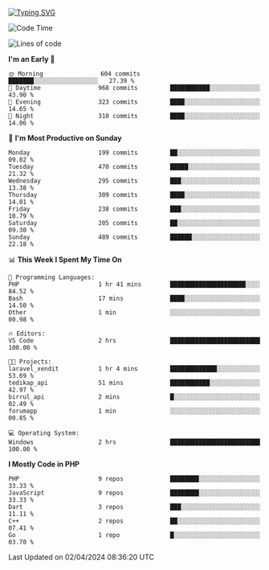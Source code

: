 [![Typing SVG](https://readme-typing-svg.demolab.com?font=Fira+Code&pause=1000&color=F7F7F7&random=false&width=435&lines=Hi+%F0%9F%91%8B%2C+I'm+Rafiu+Sidqi;Junior+Backend+Developer)](https://git.io/typing-svg)
<!--START_SECTION:waka-->
![Code Time](http://img.shields.io/badge/Code%20Time-181%20hrs%2030%20mins-blue)

![Lines of code](https://img.shields.io/badge/From%20Hello%20World%20I%27ve%20Written-792.6%20thousand%20lines%20of%20code-blue)

**I'm an Early 🐤** 

```text
🌞 Morning                604 commits         ███████░░░░░░░░░░░░░░░░░░   27.39 % 
🌆 Daytime                968 commits         ███████████░░░░░░░░░░░░░░   43.90 % 
🌃 Evening                323 commits         ████░░░░░░░░░░░░░░░░░░░░░   14.65 % 
🌙 Night                  310 commits         ████░░░░░░░░░░░░░░░░░░░░░   14.06 % 
```
📅 **I'm Most Productive on Sunday** 

```text
Monday                   199 commits         ██░░░░░░░░░░░░░░░░░░░░░░░   09.02 % 
Tuesday                  470 commits         █████░░░░░░░░░░░░░░░░░░░░   21.32 % 
Wednesday                295 commits         ███░░░░░░░░░░░░░░░░░░░░░░   13.38 % 
Thursday                 309 commits         ████░░░░░░░░░░░░░░░░░░░░░   14.01 % 
Friday                   238 commits         ███░░░░░░░░░░░░░░░░░░░░░░   10.79 % 
Saturday                 205 commits         ██░░░░░░░░░░░░░░░░░░░░░░░   09.30 % 
Sunday                   489 commits         ██████░░░░░░░░░░░░░░░░░░░   22.18 % 
```


📊 **This Week I Spent My Time On** 

```text
💬 Programming Languages: 
PHP                      1 hr 41 mins        █████████████████████░░░░   84.52 % 
Bash                     17 mins             ████░░░░░░░░░░░░░░░░░░░░░   14.50 % 
Other                    1 min               ░░░░░░░░░░░░░░░░░░░░░░░░░   00.98 % 

🔥 Editors: 
VS Code                  2 hrs               █████████████████████████   100.00 % 

🐱‍💻 Projects: 
laravel_xendit           1 hr 4 mins         █████████████░░░░░░░░░░░░   53.69 % 
tedikap_api              51 mins             ███████████░░░░░░░░░░░░░░   42.97 % 
birrul_api               2 mins              █░░░░░░░░░░░░░░░░░░░░░░░░   02.49 % 
forumapp                 1 min               ░░░░░░░░░░░░░░░░░░░░░░░░░   00.85 % 

💻 Operating System: 
Windows                  2 hrs               █████████████████████████   100.00 % 
```

**I Mostly Code in PHP** 

```text
PHP                      9 repos             ████████░░░░░░░░░░░░░░░░░   33.33 % 
JavaScript               9 repos             ████████░░░░░░░░░░░░░░░░░   33.33 % 
Dart                     3 repos             ███░░░░░░░░░░░░░░░░░░░░░░   11.11 % 
C++                      2 repos             ██░░░░░░░░░░░░░░░░░░░░░░░   07.41 % 
Go                       1 repo              █░░░░░░░░░░░░░░░░░░░░░░░░   03.70 % 
```




 Last Updated on 02/04/2024 08:36:20 UTC
<!--END_SECTION:waka-->
